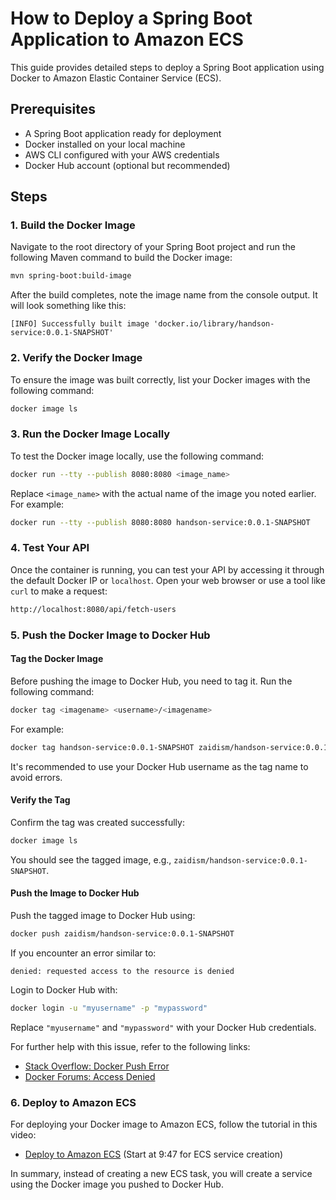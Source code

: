 
# How to Deploy a Spring Boot Application to Amazon ECS

This guide provides detailed steps to deploy a Spring Boot application using Docker to Amazon Elastic Container Service (ECS).

## Prerequisites

- A Spring Boot application ready for deployment
- Docker installed on your local machine
- AWS CLI configured with your AWS credentials
- Docker Hub account (optional but recommended)

## Steps

### 1. Build the Docker Image

Navigate to the root directory of your Spring Boot project and run the following Maven command to build the Docker image:

```bash
mvn spring-boot:build-image
```

After the build completes, note the image name from the console output. It will look something like this:

```
[INFO] Successfully built image 'docker.io/library/handson-service:0.0.1-SNAPSHOT'
```

### 2. Verify the Docker Image

To ensure the image was built correctly, list your Docker images with the following command:

```bash
docker image ls
```

### 3. Run the Docker Image Locally

To test the Docker image locally, use the following command:

```bash
docker run --tty --publish 8080:8080 <image_name>
```

Replace `<image_name>` with the actual name of the image you noted earlier. For example:

```bash
docker run --tty --publish 8080:8080 handson-service:0.0.1-SNAPSHOT
```

### 4. Test Your API

Once the container is running, you can test your API by accessing it through the default Docker IP or `localhost`. Open your web browser or use a tool like `curl` to make a request:

```bash
http://localhost:8080/api/fetch-users
```

### 5. Push the Docker Image to Docker Hub

#### Tag the Docker Image

Before pushing the image to Docker Hub, you need to tag it. Run the following command:

```bash
docker tag <imagename> <username>/<imagename>
```

For example:

```bash
docker tag handson-service:0.0.1-SNAPSHOT zaidism/handson-service:0.0.1-SNAPSHOT
```

It's recommended to use your Docker Hub username as the tag name to avoid errors.

#### Verify the Tag

Confirm the tag was created successfully:

```bash
docker image ls
```

You should see the tagged image, e.g., `zaidism/handson-service:0.0.1-SNAPSHOT`.

#### Push the Image to Docker Hub

Push the tagged image to Docker Hub using:

```bash
docker push zaidism/handson-service:0.0.1-SNAPSHOT
```

If you encounter an error similar to:

```
denied: requested access to the resource is denied
```

Login to Docker Hub with:

```bash
docker login -u "myusername" -p "mypassword"
```

Replace `"myusername"` and `"mypassword"` with your Docker Hub credentials.

For further help with this issue, refer to the following links:

- [Stack Overflow: Docker Push Error](https://stackoverflow.com/questions/41984399/docker-push-error-denied-requested-access-to-the-resource-is-denied)
- [Docker Forums: Access Denied](https://forums.docker.com/t/docker-push-error-requested-access-to-the-resource-is-denied/64468)

### 6. Deploy to Amazon ECS

For deploying your Docker image to Amazon ECS, follow the tutorial in this video:

- [Deploy to Amazon ECS](https://www.youtube.com/watch?v=z7_LdCVnCRU) (Start at 9:47 for ECS service creation)

In summary, instead of creating a new ECS task, you will create a service using the Docker image you pushed to Docker Hub.
